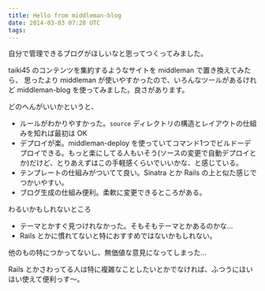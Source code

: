 ```yaml
---
title: Hello from middleman-blog
date: 2014-03-03 07:28 UTC
tags:
---
```


自分で管理できるブログがほしいなと思ってつくってみました。

taiki45 のコンテンツを集約するようなサイトを middleman で置き換えてみたら、
思ったより middleman が使いやすかったので、いろんなツールがあるけれど
middleman-blog を使ってみました。良さがあります。

どのへんがいいかというと、

* ルールがわかりやすかった。`source` ディレクトリの構造とレイアウトの仕組みを知れば最初は OK
* デプロイが楽。middleman-deploy を使っていてコマンド1つでビルドーデプロイできる。もっと楽にしてる人もいそう(ソースの変更で自動デプロイとか)だけど、とりあえずはこの手軽感くらいでいいかな、と感じている。
* テンプレートの仕組みがついてて良い。Sinatra とか Rails の上と似た感じでつかいやすい。
* ブログ生成の仕組み便利。柔軟に変更できるところがある。

わるいかもしれないところ

* テーマとかすぐ見つけれなかった。そもそもテーマとかあるのかな…
* Rails とかに慣れてないと特におすすめではないかもしれない。

他のもの特につかってないし、無価値な意見になってしまった…

Rails とかさわってる人は特に複雑なことしたいとかでなければ、ふつうにほいほい使えて便利っす〜。
